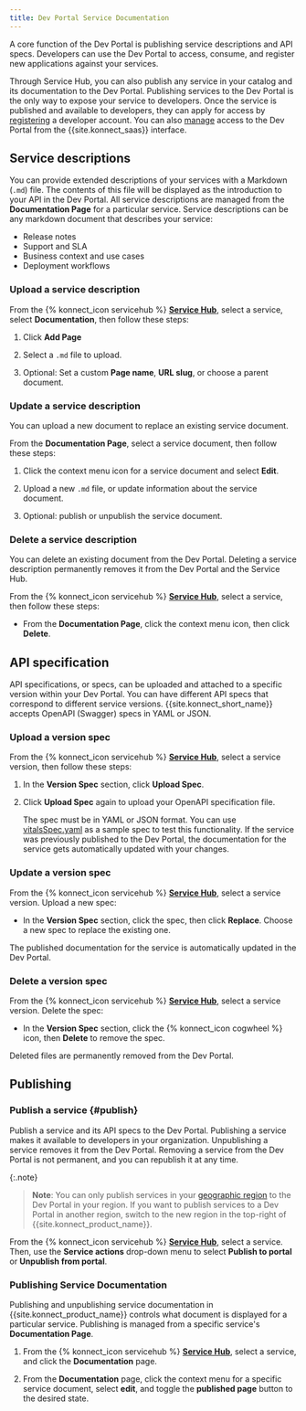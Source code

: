 ```yaml
---
title: Dev Portal Service Documentation
---
```


A core function of the Dev Portal is publishing service descriptions and API specs. Developers can use the Dev Portal to access, consume, and register new applications against your services.

Through Service Hub, you can also publish any service in your catalog and its
documentation to the Dev Portal. Publishing services to the Dev Portal is the only way to expose your service to developers. 
Once the service is published and available to developers, they can apply for access by [registering](/konnect/dev-portal/dev-reg/) a developer account. You can also [manage](/konnect/dev-portal/access-and-approval/manage-devs/) access to the Dev Portal from the {{site.konnect_saas}} interface.

## Service descriptions

You can provide extended descriptions of your services with a Markdown (`.md`) file. The contents of this file will be displayed as the introduction to your API in the Dev Portal. All service descriptions are managed from the **Documentation Page** for a particular service. Service descriptions can be any markdown document that describes your service: 

* Release notes
* Support and SLA 
* Business context and use cases
* Deployment workflows


### Upload a service description

From the {% konnect_icon servicehub %} [**Service Hub**](https://cloud.konghq.com/servicehub), select a service, select **Documentation**, then follow these steps:

1. Click **Add Page**

1. Select a `.md` file to upload.

1. Optional: Set a custom **Page name**, **URL slug**, or choose a parent document.

### Update a service description

You can upload a new document to replace an existing service document.

From the **Documentation Page**, select a service document, then follow these steps:

1. Click the context menu icon for a service document and select **Edit**. 

1. Upload a new `.md` file, or update information about the service document. 

1. Optional: publish or unpublish the service document.


### Delete a service description

You can delete an existing document from the Dev Portal. Deleting a service description permanently removes it from the Dev Portal and the Service Hub.

From the {% konnect_icon servicehub %} [**Service Hub**](https://cloud.konghq.com/servicehub), select a service, then follow these steps:

* From the **Documentation Page**, click the context menu icon, then click **Delete**.

## API specification

API specifications, or specs, can be uploaded and attached to a specific version within your Dev Portal.
You can have different API specs that correspond to different service versions.
{{site.konnect_short_name}} accepts OpenAPI (Swagger) specs in YAML or JSON. 

### Upload a version spec

From the {% konnect_icon servicehub %} [**Service Hub**](https://cloud.konghq.com/servicehub), select a service version, then follow these steps:

1. In the **Version Spec** section, click **Upload Spec**.

1. Click **Upload Spec** again to upload your OpenAPI specification file.

    The spec must be in YAML or JSON format. You
    can use [vitalsSpec.yaml](/konnect/vitalsSpec.yaml) as a sample spec to test this functionality.
    If the service was previously published to the Dev Portal, the documentation
    for the service gets automatically updated with your changes.

### Update a version spec

From the {% konnect_icon servicehub %} [**Service Hub**](https://cloud.konghq.com/servicehub), select a service version. Upload a new spec:

* In the **Version Spec** section, click the spec, then click **Replace**.
Choose a new spec to replace the existing one.

The published documentation for the service is automatically updated in the Dev Portal.

### Delete a version spec

From the {% konnect_icon servicehub %} [**Service Hub**](https://cloud.konghq.com/servicehub), select a service version.
Delete the spec:

* In the **Version Spec** section, click the {% konnect_icon cogwheel %} icon, then **Delete** to remove the spec.

Deleted files are permanently removed from the Dev Portal.

## Publishing

### Publish a service {#publish}

Publish a service and its API specs to the Dev Portal. Publishing a service makes it available to developers in your organization. Unpublishing a service removes it from the Dev Portal. Removing a service from the Dev Portal is not permanent, and you can republish it at any time.

{:.note}
> **Note**: You can only publish services in your [geographic region](/konnect/regions) to the Dev Portal in your region. If you want to publish services to a Dev Portal in another region, switch to the new region in the top-right of {{site.konnect_product_name}}.

From the {% konnect_icon servicehub %} [**Service Hub**](https://cloud.konghq.com/servicehub), select a service. 
Then, use the **Service actions** drop-down menu to select **Publish to portal** or **Unpublish from portal**.


### Publishing Service Documentation

Publishing and unpublishing service documentation in {{site.konnect_product_name}} controls what document is displayed for a particular service.
Publishing is managed from a specific service's **Documentation Page**. 

1. From the {% konnect_icon servicehub %} [**Service Hub**](https://cloud.konghq.com/servicehub), select a service, and click the **Documentation** page. 

1. From the **Documentation** page, click the context menu for a specific service document, select **edit**, and toggle the **published page** button to the desired state.
